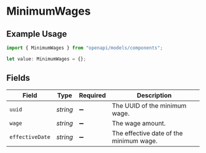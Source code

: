# MinimumWages

## Example Usage

```typescript
import { MinimumWages } from "openapi/models/components";

let value: MinimumWages = {};
```

## Fields

| Field                                   | Type                                    | Required                                | Description                             |
| --------------------------------------- | --------------------------------------- | --------------------------------------- | --------------------------------------- |
| `uuid`                                  | *string*                                | :heavy_minus_sign:                      | The UUID of the minimum wage.           |
| `wage`                                  | *string*                                | :heavy_minus_sign:                      | The wage amount.                        |
| `effectiveDate`                         | *string*                                | :heavy_minus_sign:                      | The effective date of the minimum wage. |